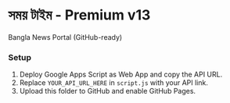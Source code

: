 # সময় টাইম - Premium v13
Bangla News Portal (GitHub-ready)

### Setup
1. Deploy Google Apps Script as Web App and copy the API URL.
2. Replace `YOUR_API_URL_HERE` in `script.js` with your API link.
3. Upload this folder to GitHub and enable GitHub Pages.
